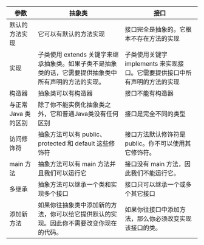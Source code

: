 |  参数   | 抽象类  | 接口 |
|  ----  | ----  | ---- |
| 默认的方法实现  | 它可以有默认的方法实现 | 接口完全是抽象的。它根本不存在方法的实现 |
| 实现  | 子类使用 extends 关键字来继承抽象类。如果子类不是抽象类的话，它需要提供抽象类中所有声明的方法的实现。 | 子类使用关键字 implements 来实现接口。它需要提供接口中所有声明的方法的实现 | 
| 构造器 | 抽象类可以有构造器 | 接口不能有构造器 | 
| 与正常 Java 类的区别  | 除了你不能实例化抽象类之外，它和普通Java类没有任何区别 | 接口是完全不同的类型 | 
| 访问修饰符  | 抽象方法可以有 public、protected 和 default 这些修饰符 | 接口方法默认修饰符是 public。你不可以使用其它修饰符。 | 
| main 方法  | 抽象方法可以有 main 方法并且我们可以运行它 | 接口没有 main 方法，因此我们不能运行它。 | 
| 多继承  | 抽象方法可以继承一个类和实现多个接口 | 接口只可以继承一个或多个其它接口 | 
| 添加新方法  | 如果你往抽象类中添加新的方法，你可以给它提供默认的实现。因此你不需要改变你现在的代码。 | 如果你往接口中添加方法，那么你必须改变实现该接口的类。 | 
